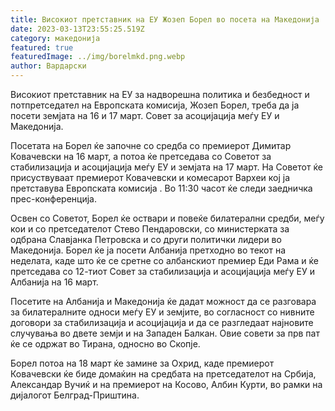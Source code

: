 ```yaml
---
title: Високиот претставник на ЕУ Жозеп Борел во посета на Македонија
date: 2023-03-13T23:55:25.519Z
category: македонија
featured: true
featuredImage: ../img/borelmkd.png.webp
author: Вардарски
---
```


Високиот претставник на ЕУ за надворешна политика и безбедност и потпретседател на Европската комисија, Жозеп Борел, треба да ја посети земјата на 16 и 17 март. Совет за асоцијација меѓу ЕУ и Македонија.

Посетата на Борел ќе започне со средба со премиерот Димитар Ковачевски на 16 март, а потоа ќе претседава со Советот за стабилизација и асоцијација меѓу ЕУ и земјата на 17 март. На Советот ќе присуствуваат премиерот Ковачевски и комесарот Вархеи кој ја претставува Европската комисија . Во 11:30 часот ќе следи заедничка прес-конференција.

Освен со Советот, Борел ќе оствари и повеќе билатерални средби, меѓу кои и со претседателот Стево Пендаровски, со министерката за одбрана Славјанка Петровска и со други политички лидери во Македонија. Борел ќе ја посети Албанија претходно во текот на неделата, каде што ќе се сретне со албанскиот премиер Еди Рама и ќе претседава со 12-тиот Совет за стабилизација и асоцијација меѓу ЕУ и Албанија на 16 март.

Посетите на Албанија и Македонија ќе дадат можност да се разговара за билатералните односи меѓу ЕУ и земјите, во согласност со нивните договори за стабилизација и асоцијација и да се разгледаат најновите случувања во двете земји и на Западен Балкан. Овие совети за прв пат ќе се одржат во Тирана, односно во Скопје.

Борел потоа на 18 март ќе замине за Охрид, каде премиерот Ковачевски ќе биде домаќин на средбата на претседателот на Србија, Александар Вучиќ и на премиерот на Косово, Албин Курти, во рамки на дијалогот Белград-Приштина.
